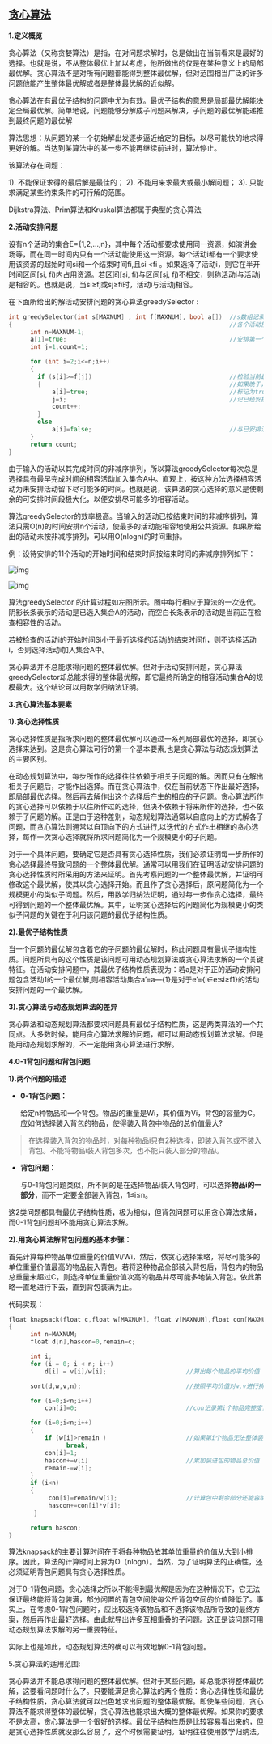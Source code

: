 ## [贪心算法](https://www.cnblogs.com/biyeymyhjob/archive/2012/07/31/2616926.html)

 

**1.定义概览**

贪心算法（又称贪婪算法）是指，在对问题求解时，总是做出在当前看来是最好的选择。也就是说，不从整体最优上加以考虑，他所做出的仅是在某种意义上的局部最优解。贪心算法不是对所有问题都能得到整体最优解，但对范围相当广泛的许多问题他能产生整体最优解或者是整体最优解的近似解。

贪心算法在有最优子结构的问题中尤为有效。最优子结构的意思是局部最优解能决定全局最优解。简单地说，问题能够分解成子问题来解决，子问题的最优解能递推到最终问题的最优解

算法思想：从问题的某一个初始解出发逐步逼近给定的目标，以尽可能快的地求得更好的解。当达到某算法中的某一步不能再继续前进时，算法停止。

该算法存在问题：

1). 不能保证求得的最后解是最佳的；
2). 不能用来求最大或最小解问题；
3). 只能求满足某些约束条件的可行解的范围。

 Dijkstra算法、Prim算法和Kruskal算法都属于典型的贪心算法

 

**2.活动安排问题**

设有n个活动的集合E={1,2,…,n}，其中每个活动都要求使用同一资源，如演讲会场等，而在同一时间内只有一个活动能使用这一资源。每个活动i都有一个要求使用该资源的起始时间si和一个结束时间fi,且si <fi 。如果选择了活动i，则它在半开时间区间[si, fi)内占用资源。若区间[si, fi)与区间[sj, fj)不相交，则称活动i与活动j是相容的。也就是说，当si≥fj或sj≥fi时，活动i与活动j相容。 

 

在下面所给出的解活动安排问题的贪心算法greedySelector :

```go
int greedySelector(int s[MAXNUM] , int f[MAXNUM], bool a[])  //s数组记录着相应活动开始时间，f数组记录着相应活动结束时间
{                                                            //各个活动按结束时间的非减序排列 
      int n=MAXNUM-1;
      a[1]=true;                                             //安排第一个活动
      int j=1,count=1;

      for (int i=2;i<=n;i++)
      {
        if (s[i]>=f[j])                                      //检验当前最早结束的活动的开始时间是否晚于前一个活动的结束结束时间
        {                                                    //如果晚于，则表示两个活动相互兼容
            a[i]=true;                                       //标记为true，表示已经安排
            j=i;                                             //记已经安排活动的个数
            count++;
        }
        else 
            a[i]=false;                                      //与已安排活动不兼容，标记此活动未安排
      }
      return count;
}
```

   由于输入的活动以其完成时间的非减序排列，所以算法greedySelector每次总是选择具有最早完成时间的相容活动加入集合A中。直观上，按这种方法选择相容活动为未安排活动留下尽可能多的时间。也就是说，该算法的贪心选择的意义是使剩余的可安排时间段极大化，以便安排尽可能多的相容活动。

   算法greedySelector的效率极高。当输入的活动已按结束时间的非减序排列，算法只需O(n)的时间安排n个活动，使最多的活动能相容地使用公共资源。如果所给出的活动未按非减序排列，可以用O(nlogn)的时间重排。

例：设待安排的11个活动的开始时间和结束时间按结束时间的非减序排列如下：

![img](https://pic002.cnblogs.com/images/2012/426620/2012073113562228.jpg)

![img](https://pic002.cnblogs.com/images/2012/426620/2012073113575543.jpg)

 

 

 

 

算法greedySelector 的计算过程如左图所示。图中每行相应于算法的一次迭代。阴影长条表示的活动是已选入集合A的活动，而空白长条表示的活动是当前正在检查相容性的活动。

 

   若被检查的活动i的开始时间Si小于最近选择的活动j的结束时间fi，则不选择活动i，否则选择活动i加入集合A中。

   贪心算法并不总能求得问题的整体最优解。但对于活动安排问题，贪心算法greedySelector却总能求得的整体最优解，即它最终所确定的相容活动集合A的规模最大。这个结论可以用数学归纳法证明。



**3.贪心算法基本要素**

**1).贪心选择性质**

贪心选择性质是指所求问题的整体最优解可以通过一系列局部最优的选择，即贪心选择来达到。这是贪心算法可行的第一个基本要素,也是贪心算法与动态规划算法的主要区别。

在动态规划算法中，每步所作的选择往往依赖于相关子问题的解。因而只有在解出相关子问题后，才能作出选择。而在贪心算法中，仅在当前状态下作出最好选择，即局部最优选择。然后再去解作出这个选择后产生的相应的子问题。贪心算法所作的贪心选择可以依赖于以往所作过的选择，但决不依赖于将来所作的选择，也不依赖于子问题的解。正是由于这种差别，动态规划算法通常以自底向上的方式解各子问题，而贪心算法则通常以自顶向下的方式进行,以迭代的方式作出相继的贪心选择，每作一次贪心选择就将所求问题简化为一个规模更小的子问题。

对于一个具体问题，要确定它是否具有贪心选择性质，我们必须证明每一步所作的贪心选择最终导致问题的一个整体最优解。通常可以用我们在证明活动安排问题的贪心选择性质时所采用的方法来证明。首先考察问题的一个整体最优解，并证明可修改这个最优解，使其以贪心选择开始。而且作了贪心选择后，原问题简化为一个规模更小的类似子问题。然后，用数学归纳法证明，通过每一步作贪心选择，最终可得到问题的一个整体最优解。其中，证明贪心选择后的问题简化为规模更小的类似子问题的关键在于利用该问题的最优子结构性质。

 

**2).最优子结构性质**

当一个问题的最优解包含着它的子问题的最优解时，称此问题具有最优子结构性质。问题所具有的这个性质是该问题可用动态规划算法或贪心算法求解的一个关键特征。在活动安排问题中，其最优子结构性质表现为：若a是对于正的活动安排问题包含活动1的一个最优解,则相容活动集合a’=a—{1}是对于e’={i∈e:si≥f1}的活动安排问题的一个最优解。

 

**3).贪心算法与动态规划算法的差异**

贪心算法和动态规划算法都要求问题具有最优子结构性质，这是两类算法的一个共同点。大多数时候，能用贪心算法求解的问题，都可以用动态规划算法求解。但是能用动态规划求解的，不一定能用贪心算法进行求解。

 

**4.0-1背包问题和背包问题**

 

**1).两个问题的描述**

- **0-1背包问题：**

   给定n种物品和一个背包。物品i的重量是Wi，其价值为Vi，背包的容量为C。应如何选择装入背包的物品，使得装入背包中物品的总价值最大?

>    在选择装入背包的物品时，对每种物品i只有2种选择，即装入背包或不装入背包。不能将物品i装入背包多次，也不能只装入部分的物品i。

- **背包问题：**

   与0-1背包问题类似，所不同的是在选择物品i装入背包时，可以选择**物品i的一部分**，而不一定要全部装入背包，1≤i≤n。

这2类问题都具有最优子结构性质，极为相似，但背包问题可以用贪心算法求解，而0-1背包问题却不能用贪心算法求解。

 

**2).用贪心算法解背包问题的基本步骤：**

   首先计算每种物品单位重量的价值Vi/Wi，然后，依贪心选择策略，将尽可能多的单位重量价值最高的物品装入背包。若将这种物品全部装入背包后，背包内的物品总重量未超过C，则选择单位重量价值次高的物品并尽可能多地装入背包。依此策略一直地进行下去，直到背包装满为止。

代码实现：

```go
float knapsack(float c,float w[MAXNUM], float v[MAXNUM],float con[MAXNUM])
{
      int n=MAXNUM;
      float d[n],hascon=0,remain=c;

      int i;
      for (i = 0; i < n; i++) 
          d[i] = v[i]/w[i];                      //算出每个物品的平均价值

      sort(d,w,v,n);                             //按照平均价值对w,v进行排列，详细代码略

      for (i=0;i<n;i++)
          con[i]=0;                              //con记录第i个物品完整度，如果为0，未装入，如果为1整体装入 0，1之间装入部分

      for (i=0;i<n;i++) 
      {
          if (w[i]>remain )                      //如果第i个物品无法整体装进保 则跳出循环
                break;
          con[i]=1;
          hascon+=v[i]                           //累加装进包的物品总价值
          remain-=w[i];                          
      }
      if (i<n)
      {
           con[i]=remain/w[i];                   //计算包中剩余部分还能容纳多少价值 
           hascon+=con[i]*v[i];
       }

      return hascon;                             
}
```


   算法knapsack的主要计算时间在于将各种物品依其单位重量的价值从大到小排序。因此，算法的计算时间上界为O（nlogn）。当然，为了证明算法的正确性，还必须证明背包问题具有贪心选择性质。

   对于0-1背包问题，贪心选择之所以不能得到最优解是因为在这种情况下，它无法保证最终能将背包装满，部分闲置的背包空间使每公斤背包空间的价值降低了。事实上，在考虑0-1背包问题时，应比较选择该物品和不选择该物品所导致的最终方案，然后再作出最好选择。由此就导出许多互相重叠的子问题。这正是该问题可用动态规划算法求解的另一重要特征。

   实际上也是如此，动态规划算法的确可以有效地解0-1背包问题。


5.贪心算法的适用范围:

贪心算法并不能总求得问题的整体最优解。但对于某些问题，却总能求得整体最优解，这要看问题时什么了。只要能满足贪心算法的两个性质：贪心选择性质和最优子结构性质，贪心算法就可以出色地求出问题的整体最优解。即使某些问题，贪心算法不能求得整体的最优解，贪心算法也能求出大概的整体最优解。如果你的要求不是太高，贪心算法是一个很好的选择。最优子结构性质是比较容易看出来的，但是贪心选择性质就没那么容易了，这个时候需要证明。证明往往使用数学归纳法。

